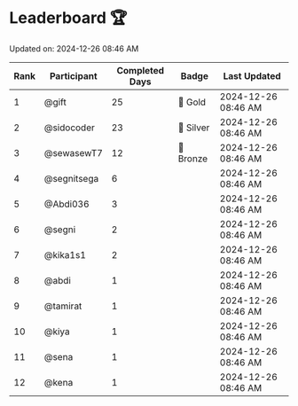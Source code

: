 # Leaderboard 🏆

Updated on: 2024-12-26 08:46 AM

| Rank | Participant       | Completed Days | Badge      | Last Updated         |
|------|-------------------|----------------|------------|----------------------|
| 1    | @gift             | 25             | 🏅 Gold     | 2024-12-26 08:46 AM |
| 2    | @sidocoder        | 23             | 🥈 Silver   | 2024-12-26 08:46 AM |
| 3    | @sewasewT7        | 12             | 🥉 Bronze   | 2024-12-26 08:46 AM |
| 4    | @segnitsega       | 6              |            | 2024-12-26 08:46 AM |
| 5    | @Abdi036          | 3              |            | 2024-12-26 08:46 AM |
| 6    | @segni            | 2              |            | 2024-12-26 08:46 AM |
| 7    | @kika1s1          | 2              |            | 2024-12-26 08:46 AM |
| 8    | @abdi             | 1              |            | 2024-12-26 08:46 AM |
| 9    | @tamirat          | 1              |            | 2024-12-26 08:46 AM |
| 10   | @kiya             | 1              |            | 2024-12-26 08:46 AM |
| 11   | @sena             | 1              |            | 2024-12-26 08:46 AM |
| 12   | @kena             | 1              |            | 2024-12-26 08:46 AM |
